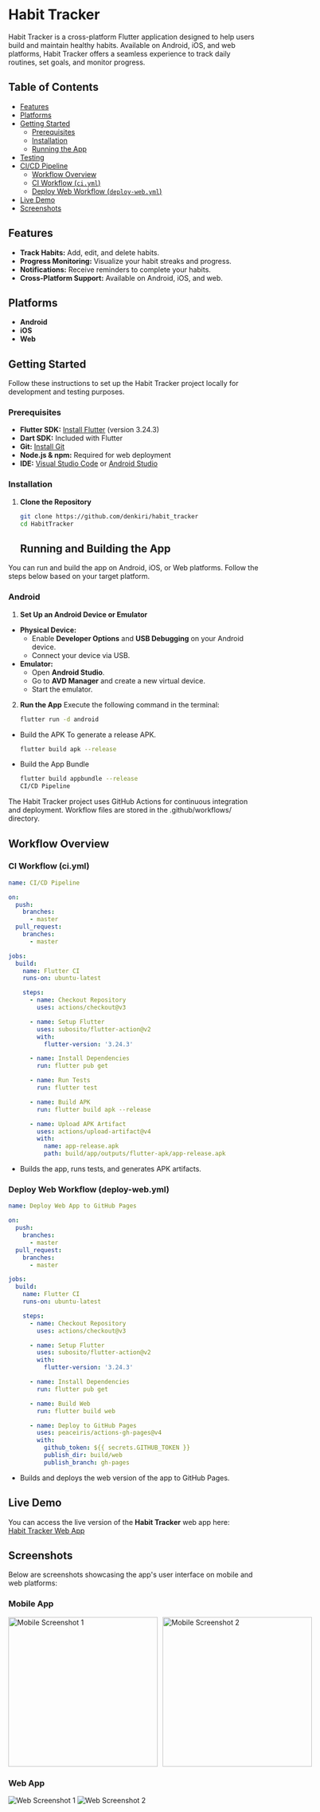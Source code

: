 # Habit Tracker

Habit Tracker is a cross-platform Flutter application designed to help users build and maintain healthy habits. Available on Android, iOS, and web platforms, Habit Tracker offers a seamless experience to track daily routines, set goals, and monitor progress.

## Table of Contents

- [Features](#features)
- [Platforms](#platforms)
- [Getting Started](#getting-started)
    - [Prerequisites](#prerequisites)
    - [Installation](#installation)
    - [Running the App](#running-the-app)
- [Testing](#testing)
- [CI/CD Pipeline](#cicd-pipeline)
    - [Workflow Overview](#workflow-overview)
    - [CI Workflow (`ci.yml`)](#ci-workflow-ciyml)
    - [Deploy Web Workflow (`deploy-web.yml`)](#deploy-web-workflow-deploy-webyml)
- [Live Demo](#live-demo)
- [Screenshots](#screenshots)

## Features

- **Track Habits:** Add, edit, and delete habits.
- **Progress Monitoring:** Visualize your habit streaks and progress.
- **Notifications:** Receive reminders to complete your habits.
- **Cross-Platform Support:** Available on Android, iOS, and web.
  
## Platforms

- **Android**
- **iOS**
- **Web**

## Getting Started

Follow these instructions to set up the Habit Tracker project locally for development and testing purposes.

### Prerequisites

- **Flutter SDK:** [Install Flutter](https://flutter.dev/docs/get-started/install) (version 3.24.3)
- **Dart SDK:** Included with Flutter
- **Git:** [Install Git](https://git-scm.com/downloads)
- **Node.js & npm:** Required for web deployment
- **IDE:** [Visual Studio Code](https://code.visualstudio.com/) or [Android Studio](https://developer.android.com/studio)

### Installation

1. **Clone the Repository**

   ```bash
   git clone https://github.com/denkiri/habit_tracker
   cd HabitTracker
   ```
   ## Running and Building the App

You can run and build the app on Android, iOS, or Web platforms. Follow the steps below based on your target platform.

### Android

1. **Set Up an Android Device or Emulator**
  - **Physical Device:**
    - Enable **Developer Options** and **USB Debugging** on your Android device.
    - Connect your device via USB.
  - **Emulator:**
    - Open **Android Studio**.
    - Go to **AVD Manager** and create a new virtual device.
    - Start the emulator.

2. **Run the App**
   Execute the following command in the terminal:
   ```bash
   flutter run -d android
- Build the APK To generate a release APK.
    ```bash
  flutter build apk --release
- Build the App Bundle
   ```bash
  flutter build appbundle --release
  CI/CD Pipeline
The Habit Tracker project uses GitHub Actions for continuous integration and deployment. Workflow files are stored in the .github/workflows/ directory.

## Workflow Overview
### CI Workflow (ci.yml)
```yaml
name: CI/CD Pipeline

on:
  push:
    branches:
      - master
  pull_request:
    branches:
      - master

jobs:
  build:
    name: Flutter CI
    runs-on: ubuntu-latest

    steps:
      - name: Checkout Repository
        uses: actions/checkout@v3

      - name: Setup Flutter
        uses: subosito/flutter-action@v2
        with:
          flutter-version: '3.24.3'

      - name: Install Dependencies
        run: flutter pub get

      - name: Run Tests
        run: flutter test

      - name: Build APK
        run: flutter build apk --release

      - name: Upload APK Artifact
        uses: actions/upload-artifact@v4
        with:
          name: app-release.apk
          path: build/app/outputs/flutter-apk/app-release.apk
```
- Builds the app, runs tests, and generates APK artifacts.
### Deploy Web Workflow (deploy-web.yml)
```yaml
name: Deploy Web App to GitHub Pages

on:
  push:
    branches:
      - master
  pull_request:
    branches:
      - master

jobs:
  build:
    name: Flutter CI
    runs-on: ubuntu-latest

    steps:
      - name: Checkout Repository
        uses: actions/checkout@v3

      - name: Setup Flutter
        uses: subosito/flutter-action@v2
        with:
          flutter-version: '3.24.3'

      - name: Install Dependencies
        run: flutter pub get

      - name: Build Web
        run: flutter build web

      - name: Deploy to GitHub Pages
        uses: peaceiris/actions-gh-pages@v4
        with:
          github_token: ${{ secrets.GITHUB_TOKEN }}
          publish_dir: build/web
          publish_branch: gh-pages
```
- Builds and deploys the web version of the app to GitHub Pages.
  
## Live Demo
You can access the live version of the **Habit Tracker** web app here:  
[Habit Tracker Web App](https://denkiri.github.io/habit_tracker/)

## Screenshots

Below are screenshots showcasing the app's user interface on mobile and web platforms:

### Mobile App

<div style="display: flex; gap: 10px;">
    <img src="https://github.com/denkiri/habit_tracker/blob/master/screenshots/mobile1.png" alt="Mobile Screenshot 1" width="300">
    <img src="https://github.com/denkiri/habit_tracker/blob/master/screenshots/mobile2.png" alt="Mobile Screenshot 2" width="300">
</div>

### Web App

![Web Screenshot 1](https://github.com/denkiri/habit_tracker/blob/master/screenshots/web1.png)
![Web Screenshot 2](https://github.com/denkiri/habit_tracker/blob/master/screenshots/web2.png)



   
   


